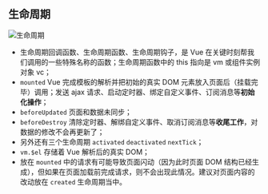 ## 生命周期

![生命周期](img/Vue/生命周期.png)  

- 生命周期回调函数、生命周期函数、生命周期钩子，是 Vue 在关键时刻帮我们调用的一些特殊名称的函数；生命周期函数中的 this 指向是 vm 或组件实例对象 vc；
- `mounted` Vue 完成模板的解析并把初始的真实 DOM 元素放入页面后（挂载完毕）调用；发送 ajax 请求、启动定时器、绑定自定义事件、订阅消息等**初始化操作**；
- `beforeUpdated` 页面和数据未同步；
- `beforeDestroy` 清除定时器、解绑自定义事件、取消订阅消息等**收尾工作**，对数据的修改不会再更新了；
- 另外还有三个生命周期 `activated`  `deactivated` `nextTick`；
- `vm.$el` 存储着 Vue 解析后的真实 DOM；
- 放在 `mounted` 中的请求有可能导致页面闪动（因为此时页面 DOM 结构已经生成），但如果在页面加载前完成请求，则不会出现此情况。建议对页面内容的改动放在 `created` 生命周期当中。
